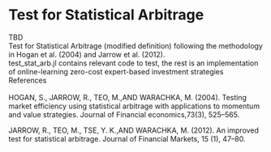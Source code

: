 # Test for Statistical Arbitrage 
TBD<br />
Test for Statistical Arbitrage (modified definition) following the methodology in Hogan et al. (2004) and Jarrow et al. (2012).
<br />
test_stat_arb.jl contains relevant code to test, the rest is an implementation of online-learning zero-cost expert-based investment strategies
<br />
References <br />
<br />
HOGAN, S., JARROW, R., TEO, M.,AND WARACHKA, M. (2004). Testing market efficiency using statistical arbitrage with applications to momentum and value strategies. Journal of Financial economics,73(3), 525–565.

JARROW, R., TEO, M., TSE, Y. K.,AND WARACHKA, M. (2012). An improved test for statistical arbitrage. Journal of Financial Markets, 15 (1), 47–80.
